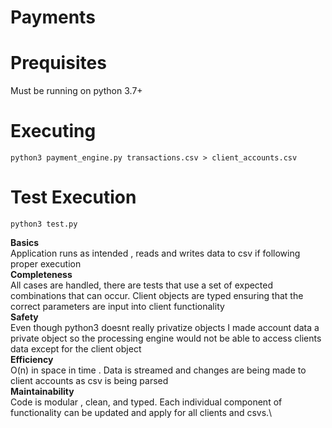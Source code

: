 # Payments
# Prequisites
Must be running on python 3.7+ 
# Executing
`python3 payment_engine.py transactions.csv > client_accounts.csv`
# Test Execution
`python3 test.py`

**Basics**\
Application runs as intended , reads and writes data to csv if following proper execution\
**Completeness**\
All cases are handled, there are tests that use a set of expected combinations that can occur. Client objects are typed ensuring that the correct parameters are input into client functionality\
**Safety**\
Even though python3 doesnt really privatize objects I made account data a private object so the processing engine would not be able to access clients data except for the client object\
**Efficiency**\
O(n) in space in time . Data is streamed and changes are being made to client accounts as csv is being parsed\
**Maintainability**\
Code is modular , clean, and typed. Each individual component of functionality can be updated and apply for all clients and csvs.\


